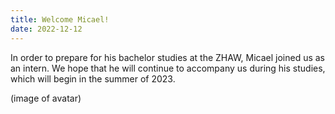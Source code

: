 ```yaml
---
title: Welcome Micael!
date: 2022-12-12
---
```


In order to prepare for his bachelor studies at the ZHAW, Micael joined us as an intern.
We hope that he will continue to accompany us during his studies, which will begin in the summer of 2023.

(image of avatar)
